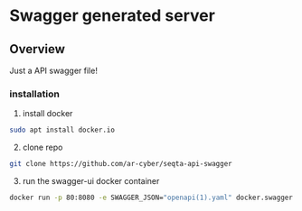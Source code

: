# Swagger generated server

## Overview
Just a API swagger file!

### installation
1. install docker
```bash
sudo apt install docker.io
```
2. clone repo
```bash
git clone https://github.com/ar-cyber/seqta-api-swagger
```
3. run the swagger-ui docker container
```bash
docker run -p 80:8080 -e SWAGGER_JSON="openapi(1).yaml" docker.swagger.io/swaggerapi/swagger-ui
```
